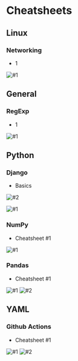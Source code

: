 
# Cheatsheets
## Linux
### Networking
- 1

![#1](Linux/Networking/1/1.jpg)


## General
### RegExp
- 1

![#1](General/RegExp/1/1.jpg)





## Python
### Django
- Basics

![#2](Python/Django/Basics/2.jpg)



![#1](Python/Django/Basics/1.jpg)


### NumPy
- Cheatsheet #1

![#1](Python/NumPy/1/1.jpg)

### Pandas
- Cheatsheet #1

![#1](Python/Pandas/1/1.jpg)
![#2](Python/Pandas/1/2.jpg)


## YAML
### Github Actions
- Cheatsheet #1

![#1](YAML/Github_Actions/1/1.jpg)
![#2](YAML/Github_Actions/1/2.jpg)